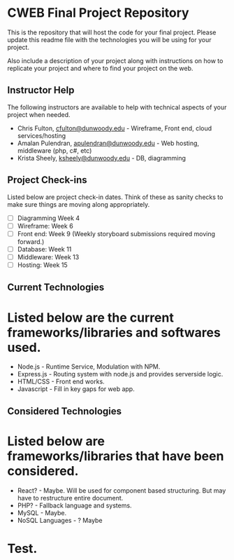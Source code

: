 # CWEB Final Project Repository

This is the repository that will host the code for your final project.  Please update this readme file with the technologies you will be using for your project.  

Also include a description of your project along with instructions on how to replicate your project and where to find your project on the web.

## Instructor Help

The following instructors are available to help with technical aspects of your project when needed.

* Chris Fulton, cfulton@dunwoody.edu  - Wireframe, Front end, cloud services/hosting
* Amalan Pulendran, apulendran@dunwoody.edu - Web hosting, middleware (php, c#, etc)
* Krista Sheely, ksheely@dunwoody.edu - DB, diagramming

## Project Check-ins

Listed below are project check-in dates. Think of these as sanity checks to make sure things are moving along appropriately.

- [ ] Diagramming Week 4
- [ ] Wireframe: Week 6
- [ ] Front end: Week 9 (Weekly storyboard submissions required moving forward.)
- [ ] Database: Week 11
- [ ] Middleware: Week 13
- [ ] Hosting: Week 15

## Current Technologies

# Listed below are the current frameworks/libraries and softwares used.

* Node.js - Runtime Service, Modulation with NPM.
* Express.js - Routing system with node.js and provides serverside logic.
* HTML/CSS - Front end works.
* Javascript - Fill in key gaps for web app.

## Considered Technologies

# Listed below are frameworks/libraries that have been considered.

* React? - Maybe. Will be used for component based structuring. But may have to restructure entire document.
* PHP? - Fallback language and systems.
* MySQL - Maybe.
* NoSQL Languages - ? Maybe

# Test.